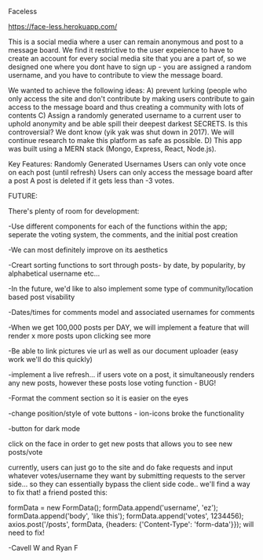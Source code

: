 Faceless

https://face-less.herokuapp.com/

This is a social media where a user can remain anonymous and post to a message board. We find it restrictive to the user expeience to have to create an account for every social media site that you are a part of, so we designed one where you dont have to sign up - you are assigned a random username, and you have to contribute to view the message board.

We wanted to achieve the following ideas:
A) prevent lurking (people who only access the site and don't contribute by making users contribute to gain access to the message board and thus creating a community with lots of contents
C) Assign a randomly generated username to a current user to uphold anonymity and be able spill their deepest darkest SECRETS. Is this controversial? We dont know (yik yak was shut down in 2017). We will continue research to make this platform as safe as possible.
D) This app was built using a MERN stack (Mongo, Express, React, Node.js).


Key Features:
Randomly Generated Usernames
Users can only vote once on each post (until refresh)
Users can only access the message board after a post
A post is deleted if it gets less than -3 votes.

FUTURE:

There's plenty of room for development:  

-Use different components for each of the functions within the app; seperate the voting system, the comments, and the initial post creation

-We can most definitely improve on its aesthetics

-Creart sorting functions to sort through posts- by date, by popularity, by alphabetical username etc...

-In the future, we'd like to also implement some type of community/location based post visability

-Dates/times for comments model and associated usernames for comments

-When we get 100,000 posts per DAY, we will implement a feature that will render x more posts upon clicking see more

-Be able to link pictures vie url as well as our document uploader (easy work we'll do this quickly)

-implement a live refresh... if users vote on a post, it simultaneously renders any new posts, however these posts lose voting function - BUG!

-Format the comment section so it is easier on the eyes

-change position/style of vote buttons - ion-icons broke the functionality

-button for dark mode

click on the face in order to get new posts that allows you to see new posts/vote

currently, users can just go to the site and do fake requests and input whatever votes/username they want by submitting requests to the server side... so they can essentially bypass the client side code.. we'll find a way to fix that!
a friend posted this: 

formData = new FormData();
formData.append('username', 'ez');
formData.append('body', 'like this');
formData.append('votes', 1234456);
axios.post('/posts', formData, {headers: {'Content-Type': 'form-data'}}); will need to fix!

-Cavell W and Ryan F


